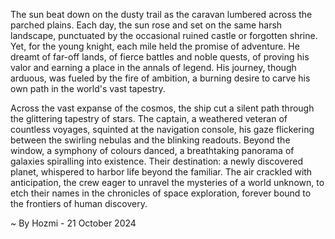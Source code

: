 
The sun beat down on the dusty trail as the caravan lumbered across the parched plains.  Each day, the sun rose and set on the same harsh landscape, punctuated by the occasional ruined castle or forgotten shrine. Yet, for the young knight, each mile held the promise of adventure. He dreamt of far-off lands, of fierce battles and noble quests, of proving his valor and earning a place in the annals of legend.  His journey, though arduous, was fueled by the fire of ambition, a burning desire to carve his own path in the world's vast tapestry. 

Across the vast expanse of the cosmos, the ship cut a silent path through the glittering tapestry of stars.  The captain, a weathered veteran of countless voyages, squinted at the navigation console, his gaze flickering between the swirling nebulas and the blinking readouts.  Beyond the window, a symphony of colours danced, a breathtaking panorama of galaxies spiralling into existence.  Their destination: a newly discovered planet, whispered to harbor life beyond the familiar.  The air crackled with anticipation, the crew eager to unravel the mysteries of a world unknown, to etch their names in the chronicles of space exploration, forever bound to the frontiers of human discovery. 

~ By Hozmi - 21 October 2024
